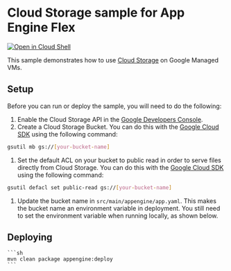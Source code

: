 # Cloud Storage sample for App Engine Flex

<a
href="https://console.cloud.google.com/cloudshell/open?git_repo=https://github.com/GoogleCloudPlatform/java-docs-samples&page=editor&open_in_editor=flexible/cloudstorage/README.md">
<img alt="Open in Cloud Shell" src
="http://gstatic.com/cloudssh/images/open-btn.png"></a>

This sample demonstrates how to use [Cloud
Storage](https://cloud.google.com/storage/) on Google Managed VMs.

## Setup

Before you can run or deploy the sample, you will need to do the following:

1. Enable the Cloud Storage API in the [Google Developers
   Console](https://console.developers.google.com/project/_/apiui/apiview/storage/overview).
1. Create a Cloud Storage Bucket. You can do this with the [Google Cloud
   SDK](https://cloud.google.com/sdk) using the following command:

  ```sh
  gsutil mb gs://[your-bucket-name]
  ```

1. Set the default ACL on your bucket to public read in order to serve files
   directly from Cloud Storage. You can do this with the [Google Cloud
   SDK](https://cloud.google.com/sdk) using the following command:

  ```sh
  gsutil defacl set public-read gs://[your-bucket-name]
  ```

1. Update the bucket name in `src/main/appengine/app.yaml`. This makes the
   bucket name an environment variable in deployment. You still need to set the
   environment variable when running locally, as shown below.

## Deploying

    ```sh
    mvn clean package appengine:deploy
    ```
